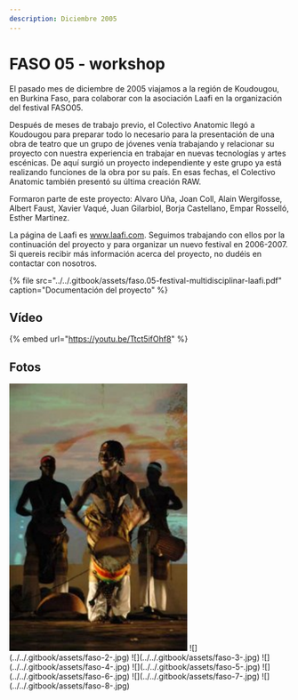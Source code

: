 ```yaml
---
description: Diciembre 2005
---
```


# FASO 05 - workshop

El pasado mes de diciembre de 2005 viajamos a la región de Koudougou, en Burkina Faso, para colaborar con la asociación Laafi en la organización del festival FASO05.

Después de meses de trabajo previo, el Colectivo Anatomic llegó a Koudougou para preparar todo lo necesario para la presentación de una obra de teatro que un grupo de jóvenes venía trabajando y relacionar su proyecto con nuestra experiencia en trabajar en nuevas tecnologías y artes escénicas. De aquí surgió un proyecto independiente y este grupo ya está realizando funciones de la obra por su país. En esas fechas, el Colectivo Anatomic también presentó su última creación RAW.

Formaron parte de este proyecto: Alvaro Uña, Joan Coll, Alain Wergifosse, Albert Faust, Xavier Vaqué, Juan Gilarbiol, Borja Castellano, Empar Rosselló, Esther Martinez.

La página de Laafi es www.laafi.com. Seguimos trabajando con ellos por la continuación del proyecto y para organizar un nuevo festival en 2006-2007. Si quereis recibir más información acerca del proyecto, no dudéis en contactar con nosotros. 

{% file src="../../.gitbook/assets/faso.05-festival-multidisciplinar-laafi.pdf" caption="Documentación del proyecto" %}



## Vídeo

{% embed url="https://youtu.be/Ttct5ifOhf8" %}

## Fotos

<img src="../../.gitbook/assets/faso-1-.jpg" width="320" />
![](../../.gitbook/assets/faso-2-.jpg)
![](../../.gitbook/assets/faso-3-.jpg)
![](../../.gitbook/assets/faso-4-.jpg)
![](../../.gitbook/assets/faso-5-.jpg)
![](../../.gitbook/assets/faso-6-.jpg)
![](../../.gitbook/assets/faso-7-.jpg)
![](../../.gitbook/assets/faso-8-.jpg)




